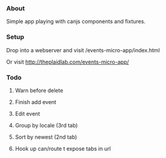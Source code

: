 ### About

Simple app playing with canjs components and fixtures.

### Setup

Drop into a webserver and visit <ROOT>/events-micro-app/index.html

Or visit http://theplaidlab.com/events-micro-app/

### Todo

1. Warn before delete

2. Finish add event

3. Edit event

4. Group by locale (3rd tab)

5. Sort by newest (2nd tab)

6. Hook up can/route t expose tabs in url

